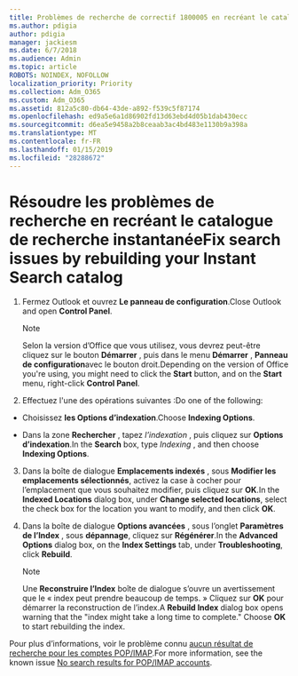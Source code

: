 ```yaml
---
title: Problèmes de recherche de correctif 1800005 en recréant le catalogue de recherche instantanée
ms.author: pdigia
author: pdigia
manager: jackiesm
ms.date: 6/7/2018
ms.audience: Admin
ms.topic: article
ROBOTS: NOINDEX, NOFOLLOW
localization_priority: Priority
ms.collection: Adm_O365
ms.custom: Adm_O365
ms.assetid: 812a5c80-db64-43de-a892-f539c5f87174
ms.openlocfilehash: ed9a5e6a1d86902fd13d63ebd4d05b1dab430ecc
ms.sourcegitcommit: d6ea5e9458a2b8ceaab3ac4bd483e1130b9a398a
ms.translationtype: MT
ms.contentlocale: fr-FR
ms.lasthandoff: 01/15/2019
ms.locfileid: "28288672"
---
```

# <a name="fix-search-issues-by-rebuilding-your-instant-search-catalog"></a><span data-ttu-id="1ec82-102">Résoudre les problèmes de recherche en recréant le catalogue de recherche instantanée</span><span class="sxs-lookup"><span data-stu-id="1ec82-102">Fix search issues by rebuilding your Instant Search catalog</span></span>

1. <span data-ttu-id="1ec82-103">Fermez Outlook et ouvrez **Le panneau de configuration**.</span><span class="sxs-lookup"><span data-stu-id="1ec82-103">Close Outlook and open **Control Panel**.</span></span>
    
    > [!NOTE]
    > <span data-ttu-id="1ec82-104">Selon la version d’Office que vous utilisez, vous devrez peut-être cliquez sur le bouton **Démarrer** , puis dans le menu **Démarrer** , **Panneau de configuration**avec le bouton droit.</span><span class="sxs-lookup"><span data-stu-id="1ec82-104">Depending on the version of Office you're using, you might need to click the **Start** button, and on the **Start** menu, right-click **Control Panel**.</span></span> 
  
2. <span data-ttu-id="1ec82-105">Effectuez l'une des opérations suivantes :</span><span class="sxs-lookup"><span data-stu-id="1ec82-105">Do one of the following:</span></span>
    
  - <span data-ttu-id="1ec82-106">Choisissez **les Options d’indexation**.</span><span class="sxs-lookup"><span data-stu-id="1ec82-106">Choose **Indexing Options**.</span></span>
    
  - <span data-ttu-id="1ec82-107">Dans la zone **Rechercher** , tapez *l’indexation* , puis cliquez sur **Options d’indexation**.</span><span class="sxs-lookup"><span data-stu-id="1ec82-107">In the **Search** box, type  *Indexing*  , and then choose **Indexing Options**.</span></span>
    
3. <span data-ttu-id="1ec82-108">Dans la boîte de dialogue **Emplacements indexés** , sous **Modifier les emplacements sélectionnés**, activez la case à cocher pour l’emplacement que vous souhaitez modifier, puis cliquez sur **OK**.</span><span class="sxs-lookup"><span data-stu-id="1ec82-108">In the **Indexed Locations** dialog box, under **Change selected locations**, select the check box for the location you want to modify, and then click **OK**.</span></span>
    
4. <span data-ttu-id="1ec82-109">Dans la boîte de dialogue **Options avancées** , sous l’onglet **Paramètres de l’Index** , sous **dépannage**, cliquez sur **Régénérer**.</span><span class="sxs-lookup"><span data-stu-id="1ec82-109">In the **Advanced Options** dialog box, on the **Index Settings** tab, under **Troubleshooting**, click **Rebuild**.</span></span>
    
    > [!NOTE]
    > <span data-ttu-id="1ec82-p101">Une **Reconstruire l’Index** boîte de dialogue s’ouvre un avertissement que le « index peut prendre beaucoup de temps. » Cliquez sur **OK** pour démarrer la reconstruction de l’index.</span><span class="sxs-lookup"><span data-stu-id="1ec82-p101">A **Rebuild Index** dialog box opens warning that the "index might take a long time to complete." Choose **OK** to start rebuilding the index.</span></span> 
  
<span data-ttu-id="1ec82-112">Pour plus d’informations, voir le problème connu [aucun résultat de recherche pour les comptes POP/IMAP](https://support.office.com/article/51c9d2c7-a3db-4358-afdf-50d3a9e57039.aspx).</span><span class="sxs-lookup"><span data-stu-id="1ec82-112">For more information, see the known issue [No search results for POP/IMAP accounts](https://support.office.com/article/51c9d2c7-a3db-4358-afdf-50d3a9e57039.aspx).</span></span>
  

